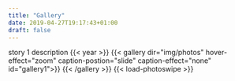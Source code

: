 ```yaml
---
title: "Gallery"
date: 2019-04-27T19:17:43+01:00
draft: false
---
```

story 1 description
{{< year >}}
{{< gallery dir="img/photos" hover-effect="zoom" caption-postion="slide" caption-effect="none" id="gallery1">}} 
{{< /gallery >}}
{{< load-photoswipe >}}


